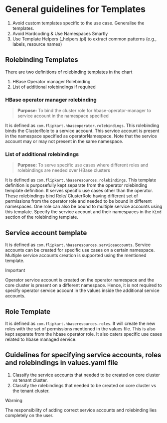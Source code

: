 # General guidelines for Templates

1. Avoid custom templates specific to the use case. Generalise the templates.
2. Avoid Hardcoding & Use Namespaces Smartly
3. Use Template Helpers (_helpers.tpl) to extract common patterns (e.g., labels, resource names)

## Rolebinding Templates

There are two definitions of rolebinding templates in the chart

1. HBase Operator manager Rolebinding
2. List of additional rolebindings if required

### HBase operator manager rolebinding

> <b>Purpose:</b> To bind the cluster role for hbase-operator-manager to service account in the
> namespace
> specified

It is defined as `com.flipkart.hbaseoperator.rolebindings`.
This rolebinding binds the ClusterRole to a service account. This service account is present in the
namespace specified as operatorNamespace. Note that the service account may or may not present in
the
same namespace.

### List of additional rolebindings

> <b>Purpose:</b> To serve specific use cases where different roles and rolebindings are needed over
> HBase
> clusters

It is defined as `com.flipkart.hbaseresources.rolebindings`.
This template definition is purposefully kept separate from the operator rolebinding template
definition. It serves specific use cases
other than the operator.
These rolebindings bind Role/ ClusterRole having different set of permissions from the operator role
and needed to be bound in different namespaces.
One role can also be bound to multiple service accounts using this template. Specify the service
account and their namespaces in the `Kind` section of the rolebinding template.

## Service account template

It is defined as `com.flipkart.hbaseresources.serviceaccounts`.
Service accounts can be created for specific use cases on a certain namespace. Multiple service
accounts creation is supported using the mentioned template.
> [!IMPORTANT]
> Operator service account is created on the operator namespace and the core cluster is
> present on a different namespace. Hence, it is not required to specify operator service account in
> the values inside the additional service accounts.

## Role Template

It is defined as `com.flipkart.hbaseresources.roles`.
It will create the new roles with the set of permissions mentioned in the values file. This is also
kept separate from the hbase operator role. It also caters specific use cases related to hbase
managed service.

## Guidelines for specifying service accounts, roles and rolebindings in values.yaml file

1. Classify the service accounts that needed to be created on core cluster vs tenant cluster.
2. Classify the rolebindings that needed to be created on core cluster vs the tenant cluster.

> [!WARNING]
> The responsibility of adding correct service accounts and rolebinding lies completely on the user.